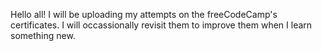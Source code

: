 Hello all!
I will be uploading my attempts on the freeCodeCamp's certificates. I will occassionally revisit them to improve them when I learn something new. 
